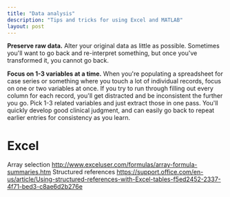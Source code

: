 ```yaml
---
title: "Data analysis"
description: "Tips and tricks for using Excel and MATLAB"
layout: post
---
```


**Preserve raw data.** Alter your original data as little as
possible. Sometimes you'll want to go back and re-interpret something, but
once you've transformed it, you cannot go back.

**Focus on 1-3 variables at a time.** When you're populating a spreadsheet for
case series or something where you touch a lot of individual records, focus on
one or two variables at once.  If you try to run through filling out every
column for each record, you'll get distracted and be inconsistent the further
you go.  Pick 1-3 related variables and just extract those in one pass.
You'll quickly develop good clinical judgment, and can easily go back to
repeat earlier entries for consistency as you learn.

# Excel

Array selection
  http://www.exceluser.com/formulas/array-formula-summaries.htm
Structured references
  https://support.office.com/en-us/article/Using-structured-references-with-Excel-tables-f5ed2452-2337-4f71-bed3-c8ae6d2b276e
